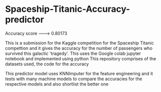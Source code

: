 # Spaceship-Titanic-Accuracy-predictor
Accuracy score ---> 0.80173


This is a submission for the Kaggle competition for the Spaceship Titanic compettion and it gives the accuracy for the number of passengers who survived this galactic 'tragedy'.
This uses the Google colab jupyter notebook and implemented using python
This repository comprises of the datasets used, the code for the accuracy

This predictor model uses KNNImputer for the feature engineering and it tests with many machine models to compare the accuracies for the respective models and also shortlist the better one

